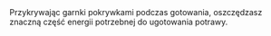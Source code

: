 ---
layout: nothing
categories: Prąd
tags: tip
body: Przykrywając garnki pokrywkami podczas gotowania, oszczędzasz znaczną część energii potrzebnej do ugotowania potrawy.
---